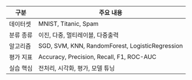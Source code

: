 | 구분    | 주요 내용                                           |
| ----- | ----------------------------------------------- |
| 데이터셋  | MNIST, Titanic, Spam                            |
| 분류 종류 | 이진, 다중, 멀티레이블, 다중출력                             |
| 알고리즘  | SGD, SVM, KNN, RandomForest, LogisticRegression |
| 평가 지표 | Accuracy, Precision, Recall, F1, ROC-AUC        |
| 실습 핵심 | 전처리, 시각화, 평가, 모델 튜닝                             |
